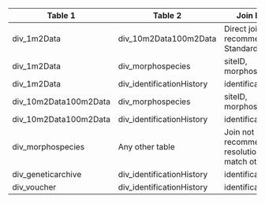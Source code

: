 |Table 1|Table 2|Join by field(s)|
|------------------------|------------------------|-------------------------------|
div_1m2Data|div_10m2Data100m2Data|Direct join not recommended. See Standard calculations.
div_1m2Data|div_morphospecies|siteID, morphospeciesID.
div_1m2Data|div_identificationHistory|identificationHistoryID
div_10m2Data100m2Data|div_morphospecies|siteID, morphospeciesID
div_10m2Data100m2Data|div_identificationHistory|identificationHistoryID
div_morphospecies|Any other table|Join not recommended. Data resolution does not match other tables.
div_geneticarchive|div_identificationHistory|identificationHistoryID
div_voucher|div_identificationHistory|identificationHistoryID

